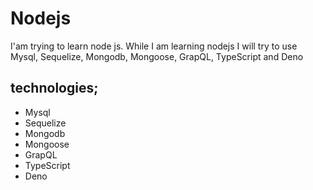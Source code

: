 # Nodejs
I'am trying to learn node js. While I am learning nodejs I will try to use Mysql, Sequelize, Mongodb, Mongoose, GrapQL, TypeScript and Deno

## technologies;

 - Mysql
 - Sequelize
 - Mongodb
 - Mongoose
 - GrapQL
 - TypeScript
 - Deno
